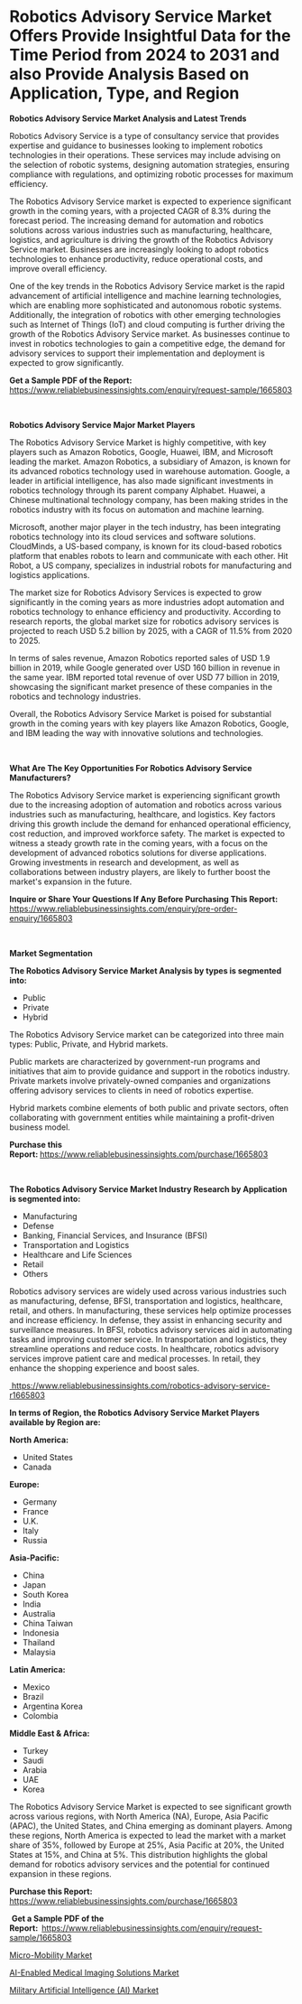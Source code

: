 <p><h1>Robotics Advisory Service Market Offers Provide Insightful Data for the Time Period from 2024 to 2031 and also Provide Analysis Based on Application, Type, and Region</h1></p><p><strong>Robotics Advisory Service Market Analysis and Latest Trends</strong></p>
<p><p>Robotics Advisory Service is a type of consultancy service that provides expertise and guidance to businesses looking to implement robotics technologies in their operations. These services may include advising on the selection of robotic systems, designing automation strategies, ensuring compliance with regulations, and optimizing robotic processes for maximum efficiency.</p><p>The Robotics Advisory Service market is expected to experience significant growth in the coming years, with a projected CAGR of 8.3% during the forecast period. The increasing demand for automation and robotics solutions across various industries such as manufacturing, healthcare, logistics, and agriculture is driving the growth of the Robotics Advisory Service market. Businesses are increasingly looking to adopt robotics technologies to enhance productivity, reduce operational costs, and improve overall efficiency.</p><p>One of the key trends in the Robotics Advisory Service market is the rapid advancement of artificial intelligence and machine learning technologies, which are enabling more sophisticated and autonomous robotic systems. Additionally, the integration of robotics with other emerging technologies such as Internet of Things (IoT) and cloud computing is further driving the growth of the Robotics Advisory Service market. As businesses continue to invest in robotics technologies to gain a competitive edge, the demand for advisory services to support their implementation and deployment is expected to grow significantly.</p></p>
<p><strong>Get a Sample PDF of the Report:&nbsp;</strong> <a href="https://www.reliablebusinessinsights.com/enquiry/request-sample/1665803">https://www.reliablebusinessinsights.com/enquiry/request-sample/1665803</a></p>
<p>&nbsp;</p>
<p><strong>Robotics Advisory Service Major Market Players</strong></p>
<p><p>The Robotics Advisory Service Market is highly competitive, with key players such as Amazon Robotics, Google, Huawei, IBM, and Microsoft leading the market. Amazon Robotics, a subsidiary of Amazon, is known for its advanced robotics technology used in warehouse automation. Google, a leader in artificial intelligence, has also made significant investments in robotics technology through its parent company Alphabet. Huawei, a Chinese multinational technology company, has been making strides in the robotics industry with its focus on automation and machine learning.</p><p>Microsoft, another major player in the tech industry, has been integrating robotics technology into its cloud services and software solutions. CloudMinds, a US-based company, is known for its cloud-based robotics platform that enables robots to learn and communicate with each other. Hit Robot, a US company, specializes in industrial robots for manufacturing and logistics applications.</p><p>The market size for Robotics Advisory Services is expected to grow significantly in the coming years as more industries adopt automation and robotics technology to enhance efficiency and productivity. According to research reports, the global market size for robotics advisory services is projected to reach USD 5.2 billion by 2025, with a CAGR of 11.5% from 2020 to 2025.</p><p>In terms of sales revenue, Amazon Robotics reported sales of USD 1.9 billion in 2019, while Google generated over USD 160 billion in revenue in the same year. IBM reported total revenue of over USD 77 billion in 2019, showcasing the significant market presence of these companies in the robotics and technology industries.</p><p>Overall, the Robotics Advisory Service Market is poised for substantial growth in the coming years with key players like Amazon Robotics, Google, and IBM leading the way with innovative solutions and technologies.</p></p>
<p>&nbsp;</p>
<p><strong>What Are The Key Opportunities For Robotics Advisory Service Manufacturers?</strong></p>
<p><p>The Robotics Advisory Service market is experiencing significant growth due to the increasing adoption of automation and robotics across various industries such as manufacturing, healthcare, and logistics. Key factors driving this growth include the demand for enhanced operational efficiency, cost reduction, and improved workforce safety. The market is expected to witness a steady growth rate in the coming years, with a focus on the development of advanced robotics solutions for diverse applications. Growing investments in research and development, as well as collaborations between industry players, are likely to further boost the market's expansion in the future.</p></p>
<p><strong>Inquire or Share Your Questions If Any Before Purchasing This Report:</strong> <a href="https://www.reliablebusinessinsights.com/enquiry/pre-order-enquiry/1665803">https://www.reliablebusinessinsights.com/enquiry/pre-order-enquiry/1665803</a></p>
<p>&nbsp;</p>
<p><strong>Market Segmentation</strong></p>
<p><strong>The Robotics Advisory Service Market Analysis by types is segmented into:</strong></p>
<p><ul><li>Public</li><li>Private</li><li>Hybrid</li></ul></p>
<p><p>The Robotics Advisory Service market can be categorized into three main types: Public, Private, and Hybrid markets. </p><p>Public markets are characterized by government-run programs and initiatives that aim to provide guidance and support in the robotics industry. Private markets involve privately-owned companies and organizations offering advisory services to clients in need of robotics expertise. </p><p>Hybrid markets combine elements of both public and private sectors, often collaborating with government entities while maintaining a profit-driven business model.</p></p>
<p><strong>Purchase this Report:&nbsp;</strong><a href="https://www.reliablebusinessinsights.com/purchase/1665803">https://www.reliablebusinessinsights.com/purchase/1665803</a></p>
<p>&nbsp;</p>
<p><strong>The Robotics Advisory Service Market Industry Research by Application is segmented into:</strong></p>
<p><ul><li>Manufacturing</li><li>Defense</li><li>Banking, Financial Services, and Insurance (BFSI)</li><li>Transportation and Logistics</li><li>Healthcare and Life Sciences</li><li>Retail</li><li>Others</li></ul></p>
<p><p>Robotics advisory services are widely used across various industries such as manufacturing, defense, BFSI, transportation and logistics, healthcare, retail, and others. In manufacturing, these services help optimize processes and increase efficiency. In defense, they assist in enhancing security and surveillance measures. In BFSI, robotics advisory services aid in automating tasks and improving customer service. In transportation and logistics, they streamline operations and reduce costs. In healthcare, robotics advisory services improve patient care and medical processes. In retail, they enhance the shopping experience and boost sales.</p></p>
<p><a href="https://www.reliablebusinessinsights.com/robotics-advisory-service-r1665803">&nbsp;https://www.reliablebusinessinsights.com/robotics-advisory-service-r1665803</a></p>
<p><strong>In terms of Region, the Robotics Advisory Service Market Players available by Region are:</strong></p>
<p>
    <p> <strong> North America: </strong>
        <ul>
            <li>United States</li>
            <li>Canada</li>
        </ul>
        </p> 
    <p> <strong> Europe: </strong>
        <ul>
            <li>Germany</li>
            <li>France</li>
            <li>U.K.</li>
            <li>Italy</li>
            <li>Russia</li>
        </ul>
        </p> 
    <p> <strong> Asia-Pacific: </strong>
        <ul>
            <li>China</li>
            <li>Japan</li>
            <li>South Korea</li>
            <li>India</li>
            <li>Australia</li>
            <li>China Taiwan</li>
            <li>Indonesia</li>
            <li>Thailand</li>
            <li>Malaysia</li>
        </ul>
        </p> 
    <p> <strong> Latin America: </strong>
        <ul>
            <li>Mexico</li>
            <li>Brazil</li>
            <li>Argentina Korea</li>
            <li>Colombia</li>
        </ul>
        </p> 
    <p> <strong> Middle East & Africa: </strong>
        <ul>
            <li>Turkey</li>
            <li>Saudi</li>
            <li>Arabia</li>
            <li>UAE</li>
            <li>Korea</li>
        </ul>
    </p>
    </p>
<p><p>The Robotics Advisory Service Market is expected to see significant growth across various regions, with North America (NA), Europe, Asia Pacific (APAC), the United States, and China emerging as dominant players. Among these regions, North America is expected to lead the market with a market share of 35%, followed by Europe at 25%, Asia Pacific at 20%, the United States at 15%, and China at 5%. This distribution highlights the global demand for robotics advisory services and the potential for continued expansion in these regions.</p></p>
<p><strong>Purchase this Report: </strong><a href="https://www.reliablebusinessinsights.com/purchase/1665803">https://www.reliablebusinessinsights.com/purchase/1665803</a></p>
<p>&nbsp;<strong>Get a Sample PDF of the Report:&nbsp;&nbsp;</strong><a href="https://www.reliablebusinessinsights.com/enquiry/request-sample/1665803">https://www.reliablebusinessinsights.com/enquiry/request-sample/1665803</a></p>
<p><strong></strong></p>
<p><p><a href="https://github.com/amapolalg/Market-Research-Report-List-1/blob/main/micro-mobility-market.md">Micro-Mobility Market</a></p><p><a href="https://github.com/kumertitash/Market-Research-Report-List-1/blob/main/ai-enabled-medical-imaging-solutions-market.md">AI-Enabled Medical Imaging Solutions Market</a></p><p><a href="https://github.com/nathandecarvalho/Market-Research-Report-List-4/blob/main/military-artificial-intelligence-ai-market.md">Military Artificial Intelligence (AI) Market</a></p></p>